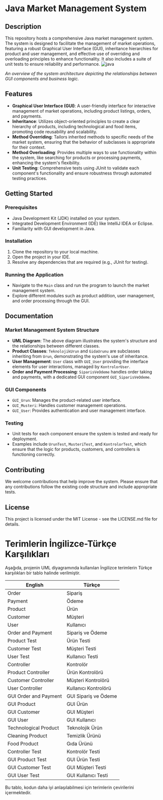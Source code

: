 # Java Market Management System

## Description

This repository hosts a comprehensive Java market management system. The system is designed to facilitate the management of market operations, featuring a robust Graphical User Interface (GUI), inheritance hierarchies for product and user management, and effective use of overriding and overloading principles to enhance functionality. It also includes a suite of unit tests to ensure reliability and performance.
![java](https://github.com/EmreYesilkaya/Java-Market-Management-System/assets/89980393/8cb5af4f-3b97-4168-b2f1-dce37fc51804)


*An overview of the system architecture depicting the relationships between GUI components and business logic.*

## Features

- **Graphical User Interface (GUI)**: A user-friendly interface for interactive management of market operations, including product listings, orders, and payments.
- **Inheritance**: Utilizes object-oriented principles to create a clear hierarchy of products, including technological and food items, promoting code reusability and scalability.
- **Method Overriding**: Tailors inherited methods to specific needs of the market system, ensuring that the behavior of subclasses is appropriate for their context.
- **Method Overloading**: Provides multiple ways to use functionality within the system, like searching for products or processing payments, enhancing the system's flexibility.
- **Unit Testing**: Comprehensive tests using JUnit to validate each component's functionality and ensure robustness through automated testing practices.

## Getting Started

### Prerequisites
- Java Development Kit (JDK) installed on your system.
- Integrated Development Environment (IDE) like IntelliJ IDEA or Eclipse.
- Familiarity with GUI development in Java.

### Installation
1. Clone the repository to your local machine.
2. Open the project in your IDE.
3. Resolve any dependencies that are required (e.g., JUnit for testing).

### Running the Application
- Navigate to the `Main` class and run the program to launch the market management system.
- Explore different modules such as product addition, user management, and order processing through the GUI.

## Documentation

### Market Management System Structure
- **UML Diagram**: The above diagram illustrates the system's structure and the relationships between different classes.
- **Product Classes**: `TeknolojikUrun` and `GidaUrunu` are subclasses inheriting from `Urun`, demonstrating the system's use of inheritance.
- **User Management**: `User` class with `GUI_User` providing the interface elements for user interactions, managed by `KontrolorUser`.
- **Order and Payment Processing**: `SiparisVeOdeme` handles order taking and payments, with a dedicated GUI component `GUI_SiparisVeOdeme`.

### GUI Components
- `GUI_Urun`: Manages the product-related user interface.
- `GUI_Musteri`: Handles customer management operations.
- `GUI_User`: Provides authentication and user management interface.

### Testing
- Unit tests for each component ensure the system is tested and ready for deployment.
- Examples include `UrunTest`, `MusteriTest`, and `KontrolorTest`, which ensure that the logic for products, customers, and controllers is functioning correctly.

## Contributing
We welcome contributions that help improve the system. Please ensure that any contributions follow the existing code structure and include appropriate tests.

## License
This project is licensed under the MIT License - see the LICENSE.md file for details.
# Terimlerin İngilizce-Türkçe Karşılıkları

Aşağıda, projenin UML diyagramında kullanılan İngilizce terimlerin Türkçe karşılıkları bir tablo halinde verilmiştir.

| English            | Türkçe                  |
|-----------------------|-------------------------|
| Order                 | Sipariş                 |
| Payment               | Ödeme                   |
| Product               | Ürün                    |
| Customer              | Müşteri                 |
| User                  | Kullanıcı               |
| Order and Payment     | Sipariş ve Ödeme        |
| Product Test          | Ürün Testi              |
| Customer Test         | Müşteri Testi           |
| User Test             | Kullanıcı Testi         |
| Controller            | Kontrolör               |
| Product Controller    | Ürün Kontrolörü         |
| Customer Controller   | Müşteri Kontrolörü      |
| User Controller       | Kullanıcı Kontrolörü    |
| GUI Order and Payment | GUI Sipariş ve Ödeme    |
| GUI Product           | GUI Ürün                |
| GUI Customer          | GUI Müşteri             |
| GUI User              | GUI Kullanıcı           |
| Technological Product | Teknolojik Ürün         |
| Cleaning Product      | Temizlik Ürünü          |
| Food Product          | Gıda Ürünü              |
| Controller Test       | Kontrolör Testi         |
| GUI Product Test      | GUI Ürün Testi          |
| GUI Customer Test     | GUI Müşteri Testi       |
| GUI User Test         | GUI Kullanıcı Testi     |

Bu tablo, kodun daha iyi anlaşılabilmesi için terimlerin çevirilerini içermektedir.

